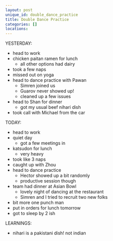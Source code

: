 ```yaml
---
layout: post
unique_id: double_dance_practice
title: Double Dance Practice
categories: []
locations: 
---
```


YESTERDAY:
* head to work
* chicken paitan ramen for lunch
  * all other options had dairy
* took a few naps
* missed out on yoga
* head to dance practice with Pawan
  * Simren joined us
  * Guarov never showed up!
  * cleaned up a few issues
* head to Shan for dinner
  * got my usual beef nihari dish
* took call with Michael from the car

TODAY:
* head to work
* quiet day
  * got a few meetings in
* katsudon for lunch
  * very heavy
* took like 3 naps
* caught up with Zhou
* head to dance practice
  * Hector showed up a bit randomly
  * productive session though
* team had dinner at Asian Bowl
  * lovely night of dancing at the restaurant
  * Simren and I tried to recruit two new folks
* bit more one punch man
* put in orders for lunch tomorrow
* got to sleep by 2 ish

LEARNINGS:
* nihari is a pakistani dish! not indian
